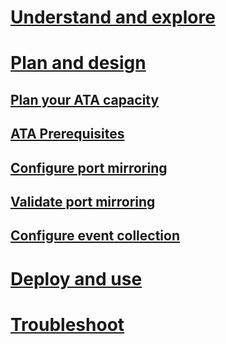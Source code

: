 # [Understand and explore](/advanced-threat-analytics/understand/what-is-ata)
# [Plan and design](ata-capacity-planning.md)
## [Plan your ATA capacity](ata-capacity-planning.md)
## [ATA Prerequisites](ata-prerequisites.md)
## [Configure port mirroring](configure-port-mirroring.md)
## [Validate port mirroring](validate-port-mirroring.md)
## [Configure event collection](configure-event-collection.md)
# [Deploy and use](/advanced-threat-analytics/deployuse/install-ata)
# [Troubleshoot](/advanced-threat-analytics/troubleshoot/troubleshooting-ata-using-logs)
